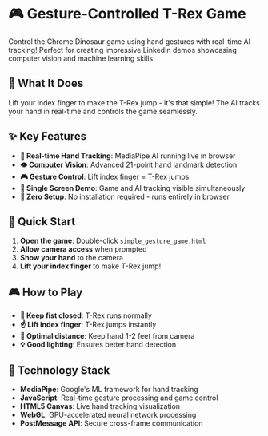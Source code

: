 # 🎮 Gesture-Controlled T-Rex Game

Control the Chrome Dinosaur game using hand gestures with real-time AI tracking! Perfect for creating impressive LinkedIn demos showcasing computer vision and machine learning skills.

## 🎯 What It Does

Lift your index finger to make the T-Rex jump - it's that simple! The AI tracks your hand in real-time and controls the game seamlessly.

## ✨ Key Features

- **🧠 Real-time Hand Tracking**: MediaPipe AI running live in browser
- **👁️ Computer Vision**: Advanced 21-point hand landmark detection
- **🎮 Gesture Control**: Lift index finger = T-Rex jumps
- **📱 Single Screen Demo**: Game and AI tracking visible simultaneously
- **🚀 Zero Setup**: No installation required - runs entirely in browser

## 🚀 Quick Start

1. **Open the game**: Double-click `simple_gesture_game.html` 
2. **Allow camera access** when prompted
3. **Show your hand** to the camera
4. **Lift your index finger** to make T-Rex jump!

## 🎮 How to Play

- **👊 Keep fist closed**: T-Rex runs normally
- **☝️ Lift index finger**: T-Rex jumps instantly
- **📏 Optimal distance**: Keep hand 1-2 feet from camera
- **💡 Good lighting**: Ensures better hand detection

## 🔬 Technology Stack

- **MediaPipe**: Google's ML framework for hand tracking
- **JavaScript**: Real-time gesture processing and game control
- **HTML5 Canvas**: Live hand tracking visualization
- **WebGL**: GPU-accelerated neural network processing
- **PostMessage API**: Secure cross-frame communication

